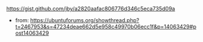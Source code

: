 https://gist.github.com/jby/a2820aafac806776d346c5eca735d09a
- from: https://ubuntuforums.org/showthread.php?t=2467953&s=47234deae662d5e958c49970b06ecc1f&p=14063429#post14063429
